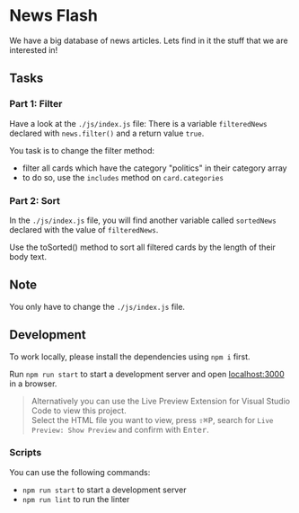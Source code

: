 # News Flash

We have a big database of news articles. Lets find in it the stuff that we are interested in!

## Tasks

### Part 1: Filter

Have a look at the `./js/index.js` file: There is a variable `filteredNews` declared with `news.filter()` and a return value `true`.

You task is to change the filter method:

-   filter all cards which have the category "politics" in their category array
-   to do so, use the `includes` method on `card.categories`

### Part 2: Sort

In the `./js/index.js` file, you will find another variable called `sortedNews` declared with the value of `filteredNews`.

Use the toSorted() method to sort all filtered cards by the length of their body text.

## Note

You only have to change the `./js/index.js` file.

## Development

To work locally, please install the dependencies using `npm i` first.

Run `npm run start` to start a development server and open [localhost:3000](http://localhost:3000) in a browser.

> Alternatively you can use the Live Preview Extension for Visual Studio Code to view this project.  
> Select the HTML file you want to view, press <kbd>⇧</kbd><kbd>⌘</kbd><kbd>P</kbd>, search for `Live Preview: Show Preview` and confirm with <kbd>Enter</kbd>.

### Scripts

You can use the following commands:

-   `npm run start` to start a development server
-   `npm run lint` to run the linter
